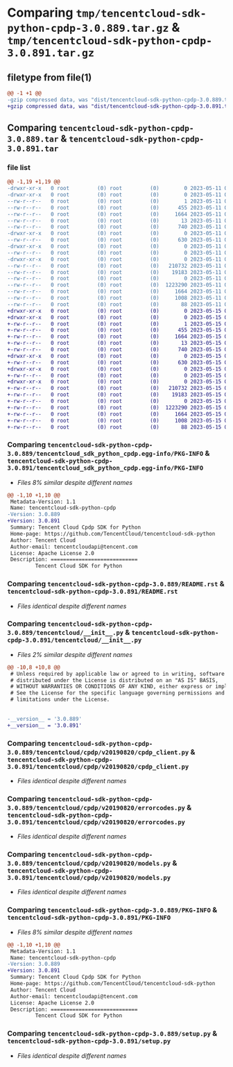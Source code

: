 # Comparing `tmp/tencentcloud-sdk-python-cpdp-3.0.889.tar.gz` & `tmp/tencentcloud-sdk-python-cpdp-3.0.891.tar.gz`

## filetype from file(1)

```diff
@@ -1 +1 @@
-gzip compressed data, was "dist/tencentcloud-sdk-python-cpdp-3.0.889.tar", last modified: Thu May 11 02:37:04 2023, max compression
+gzip compressed data, was "dist/tencentcloud-sdk-python-cpdp-3.0.891.tar", last modified: Mon May 15 02:50:31 2023, max compression
```

## Comparing `tencentcloud-sdk-python-cpdp-3.0.889.tar` & `tencentcloud-sdk-python-cpdp-3.0.891.tar`

### file list

```diff
@@ -1,19 +1,19 @@
-drwxr-xr-x   0 root         (0) root         (0)        0 2023-05-11 02:37:04.000000 tencentcloud-sdk-python-cpdp-3.0.889/
-drwxr-xr-x   0 root         (0) root         (0)        0 2023-05-11 02:37:04.000000 tencentcloud-sdk-python-cpdp-3.0.889/tencentcloud_sdk_python_cpdp.egg-info/
--rw-r--r--   0 root         (0) root         (0)        1 2023-05-11 02:37:04.000000 tencentcloud-sdk-python-cpdp-3.0.889/tencentcloud_sdk_python_cpdp.egg-info/dependency_links.txt
--rw-r--r--   0 root         (0) root         (0)      455 2023-05-11 02:37:04.000000 tencentcloud-sdk-python-cpdp-3.0.889/tencentcloud_sdk_python_cpdp.egg-info/SOURCES.txt
--rw-r--r--   0 root         (0) root         (0)     1664 2023-05-11 02:37:04.000000 tencentcloud-sdk-python-cpdp-3.0.889/tencentcloud_sdk_python_cpdp.egg-info/PKG-INFO
--rw-r--r--   0 root         (0) root         (0)       13 2023-05-11 02:37:04.000000 tencentcloud-sdk-python-cpdp-3.0.889/tencentcloud_sdk_python_cpdp.egg-info/top_level.txt
--rw-r--r--   0 root         (0) root         (0)      740 2023-05-11 02:37:04.000000 tencentcloud-sdk-python-cpdp-3.0.889/README.rst
-drwxr-xr-x   0 root         (0) root         (0)        0 2023-05-11 02:37:04.000000 tencentcloud-sdk-python-cpdp-3.0.889/tencentcloud/
--rw-r--r--   0 root         (0) root         (0)      630 2023-05-11 02:37:04.000000 tencentcloud-sdk-python-cpdp-3.0.889/tencentcloud/__init__.py
-drwxr-xr-x   0 root         (0) root         (0)        0 2023-05-11 02:37:04.000000 tencentcloud-sdk-python-cpdp-3.0.889/tencentcloud/cpdp/
--rw-r--r--   0 root         (0) root         (0)        0 2023-05-11 02:37:04.000000 tencentcloud-sdk-python-cpdp-3.0.889/tencentcloud/cpdp/__init__.py
-drwxr-xr-x   0 root         (0) root         (0)        0 2023-05-11 02:37:04.000000 tencentcloud-sdk-python-cpdp-3.0.889/tencentcloud/cpdp/v20190820/
--rw-r--r--   0 root         (0) root         (0)   210732 2023-05-11 02:37:04.000000 tencentcloud-sdk-python-cpdp-3.0.889/tencentcloud/cpdp/v20190820/cpdp_client.py
--rw-r--r--   0 root         (0) root         (0)    19183 2023-05-11 02:37:04.000000 tencentcloud-sdk-python-cpdp-3.0.889/tencentcloud/cpdp/v20190820/errorcodes.py
--rw-r--r--   0 root         (0) root         (0)        0 2023-05-11 02:37:04.000000 tencentcloud-sdk-python-cpdp-3.0.889/tencentcloud/cpdp/v20190820/__init__.py
--rw-r--r--   0 root         (0) root         (0)  1223290 2023-05-11 02:37:04.000000 tencentcloud-sdk-python-cpdp-3.0.889/tencentcloud/cpdp/v20190820/models.py
--rw-r--r--   0 root         (0) root         (0)     1664 2023-05-11 02:37:04.000000 tencentcloud-sdk-python-cpdp-3.0.889/PKG-INFO
--rw-r--r--   0 root         (0) root         (0)     1008 2023-05-11 02:37:04.000000 tencentcloud-sdk-python-cpdp-3.0.889/setup.py
--rw-r--r--   0 root         (0) root         (0)       88 2023-05-11 02:37:04.000000 tencentcloud-sdk-python-cpdp-3.0.889/setup.cfg
+drwxr-xr-x   0 root         (0) root         (0)        0 2023-05-15 02:50:31.000000 tencentcloud-sdk-python-cpdp-3.0.891/
+drwxr-xr-x   0 root         (0) root         (0)        0 2023-05-15 02:50:31.000000 tencentcloud-sdk-python-cpdp-3.0.891/tencentcloud_sdk_python_cpdp.egg-info/
+-rw-r--r--   0 root         (0) root         (0)        1 2023-05-15 02:50:31.000000 tencentcloud-sdk-python-cpdp-3.0.891/tencentcloud_sdk_python_cpdp.egg-info/dependency_links.txt
+-rw-r--r--   0 root         (0) root         (0)      455 2023-05-15 02:50:31.000000 tencentcloud-sdk-python-cpdp-3.0.891/tencentcloud_sdk_python_cpdp.egg-info/SOURCES.txt
+-rw-r--r--   0 root         (0) root         (0)     1664 2023-05-15 02:50:31.000000 tencentcloud-sdk-python-cpdp-3.0.891/tencentcloud_sdk_python_cpdp.egg-info/PKG-INFO
+-rw-r--r--   0 root         (0) root         (0)       13 2023-05-15 02:50:31.000000 tencentcloud-sdk-python-cpdp-3.0.891/tencentcloud_sdk_python_cpdp.egg-info/top_level.txt
+-rw-r--r--   0 root         (0) root         (0)      740 2023-05-15 02:50:31.000000 tencentcloud-sdk-python-cpdp-3.0.891/README.rst
+drwxr-xr-x   0 root         (0) root         (0)        0 2023-05-15 02:50:31.000000 tencentcloud-sdk-python-cpdp-3.0.891/tencentcloud/
+-rw-r--r--   0 root         (0) root         (0)      630 2023-05-15 02:50:31.000000 tencentcloud-sdk-python-cpdp-3.0.891/tencentcloud/__init__.py
+drwxr-xr-x   0 root         (0) root         (0)        0 2023-05-15 02:50:31.000000 tencentcloud-sdk-python-cpdp-3.0.891/tencentcloud/cpdp/
+-rw-r--r--   0 root         (0) root         (0)        0 2023-05-15 02:50:31.000000 tencentcloud-sdk-python-cpdp-3.0.891/tencentcloud/cpdp/__init__.py
+drwxr-xr-x   0 root         (0) root         (0)        0 2023-05-15 02:50:31.000000 tencentcloud-sdk-python-cpdp-3.0.891/tencentcloud/cpdp/v20190820/
+-rw-r--r--   0 root         (0) root         (0)   210732 2023-05-15 02:50:31.000000 tencentcloud-sdk-python-cpdp-3.0.891/tencentcloud/cpdp/v20190820/cpdp_client.py
+-rw-r--r--   0 root         (0) root         (0)    19183 2023-05-15 02:50:31.000000 tencentcloud-sdk-python-cpdp-3.0.891/tencentcloud/cpdp/v20190820/errorcodes.py
+-rw-r--r--   0 root         (0) root         (0)        0 2023-05-15 02:50:31.000000 tencentcloud-sdk-python-cpdp-3.0.891/tencentcloud/cpdp/v20190820/__init__.py
+-rw-r--r--   0 root         (0) root         (0)  1223290 2023-05-15 02:50:31.000000 tencentcloud-sdk-python-cpdp-3.0.891/tencentcloud/cpdp/v20190820/models.py
+-rw-r--r--   0 root         (0) root         (0)     1664 2023-05-15 02:50:31.000000 tencentcloud-sdk-python-cpdp-3.0.891/PKG-INFO
+-rw-r--r--   0 root         (0) root         (0)     1008 2023-05-15 02:50:31.000000 tencentcloud-sdk-python-cpdp-3.0.891/setup.py
+-rw-r--r--   0 root         (0) root         (0)       88 2023-05-15 02:50:31.000000 tencentcloud-sdk-python-cpdp-3.0.891/setup.cfg
```

### Comparing `tencentcloud-sdk-python-cpdp-3.0.889/tencentcloud_sdk_python_cpdp.egg-info/PKG-INFO` & `tencentcloud-sdk-python-cpdp-3.0.891/tencentcloud_sdk_python_cpdp.egg-info/PKG-INFO`

 * *Files 8% similar despite different names*

```diff
@@ -1,10 +1,10 @@
 Metadata-Version: 1.1
 Name: tencentcloud-sdk-python-cpdp
-Version: 3.0.889
+Version: 3.0.891
 Summary: Tencent Cloud Cpdp SDK for Python
 Home-page: https://github.com/TencentCloud/tencentcloud-sdk-python
 Author: Tencent Cloud
 Author-email: tencentcloudapi@tencent.com
 License: Apache License 2.0
 Description: ============================
         Tencent Cloud SDK for Python
```

### Comparing `tencentcloud-sdk-python-cpdp-3.0.889/README.rst` & `tencentcloud-sdk-python-cpdp-3.0.891/README.rst`

 * *Files identical despite different names*

### Comparing `tencentcloud-sdk-python-cpdp-3.0.889/tencentcloud/__init__.py` & `tencentcloud-sdk-python-cpdp-3.0.891/tencentcloud/__init__.py`

 * *Files 2% similar despite different names*

```diff
@@ -10,8 +10,8 @@
 # Unless required by applicable law or agreed to in writing, software
 # distributed under the License is distributed on an "AS IS" BASIS,
 # WITHOUT WARRANTIES OR CONDITIONS OF ANY KIND, either express or implied.
 # See the License for the specific language governing permissions and
 # limitations under the License.
 
 
-__version__ = '3.0.889'
+__version__ = '3.0.891'
```

### Comparing `tencentcloud-sdk-python-cpdp-3.0.889/tencentcloud/cpdp/v20190820/cpdp_client.py` & `tencentcloud-sdk-python-cpdp-3.0.891/tencentcloud/cpdp/v20190820/cpdp_client.py`

 * *Files identical despite different names*

### Comparing `tencentcloud-sdk-python-cpdp-3.0.889/tencentcloud/cpdp/v20190820/errorcodes.py` & `tencentcloud-sdk-python-cpdp-3.0.891/tencentcloud/cpdp/v20190820/errorcodes.py`

 * *Files identical despite different names*

### Comparing `tencentcloud-sdk-python-cpdp-3.0.889/tencentcloud/cpdp/v20190820/models.py` & `tencentcloud-sdk-python-cpdp-3.0.891/tencentcloud/cpdp/v20190820/models.py`

 * *Files identical despite different names*

### Comparing `tencentcloud-sdk-python-cpdp-3.0.889/PKG-INFO` & `tencentcloud-sdk-python-cpdp-3.0.891/PKG-INFO`

 * *Files 8% similar despite different names*

```diff
@@ -1,10 +1,10 @@
 Metadata-Version: 1.1
 Name: tencentcloud-sdk-python-cpdp
-Version: 3.0.889
+Version: 3.0.891
 Summary: Tencent Cloud Cpdp SDK for Python
 Home-page: https://github.com/TencentCloud/tencentcloud-sdk-python
 Author: Tencent Cloud
 Author-email: tencentcloudapi@tencent.com
 License: Apache License 2.0
 Description: ============================
         Tencent Cloud SDK for Python
```

### Comparing `tencentcloud-sdk-python-cpdp-3.0.889/setup.py` & `tencentcloud-sdk-python-cpdp-3.0.891/setup.py`

 * *Files identical despite different names*

